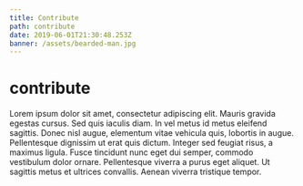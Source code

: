 ```yaml
---
title: Contribute
path: contribute
date: 2019-06-01T21:30:48.253Z
banner: /assets/bearded-man.jpg
---
```

# contribute

Lorem ipsum dolor sit amet, consectetur adipiscing elit. Mauris gravida egestas cursus. Sed quis iaculis diam. In vel metus id metus eleifend sagittis. Donec nisl augue, elementum vitae vehicula quis, lobortis in augue. Pellentesque dignissim ut erat quis dictum. Integer sed feugiat risus, a maximus ligula. Fusce tincidunt nunc eget dui semper, commodo vestibulum dolor ornare. Pellentesque viverra a purus eget aliquet. Ut sagittis metus et ultrices convallis. Aenean viverra tristique tempor.
